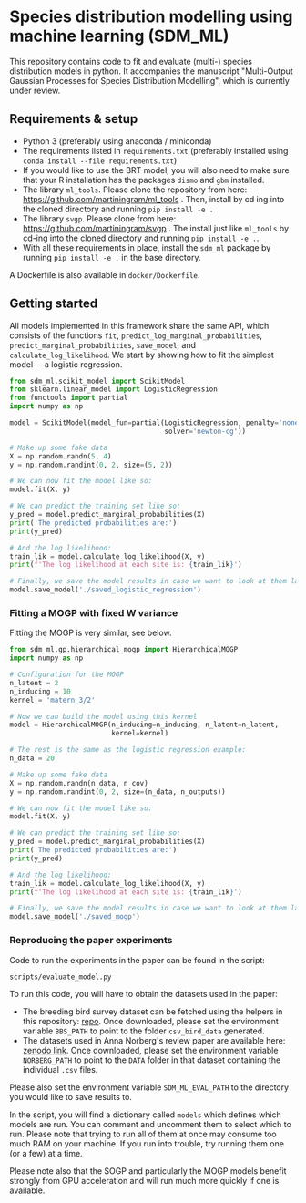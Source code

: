 # Species distribution modelling using machine learning (SDM_ML)

This repository contains code to fit and evaluate (multi-) species distribution
models in python. It accompanies the manuscript "Multi-Output Gaussian Processes
for Species Distribution Modelling", which is currently under review.

## Requirements & setup

* Python 3 (preferably using anaconda / miniconda)
* The requirements listed in `requirements.txt` (preferably installed using
  `conda install --file requirements.txt`)
* If you would like to use the BRT model, you will also need to make sure that
  your R installation has the packages `dismo` and `gbm` installed.
* The library `ml_tools`. Please clone the repository from here:
  https://github.com/martiningram/ml_tools . Then, install by cd ing into the
  cloned directory and running `pip install -e .`
* The library `svgp`. Please clone from here:
  https://github.com/martiningram/svgp . The install just like `ml_tools` by
  cd-ing into the cloned directory and running `pip install -e .`.
* With all these requirements in place, install the `sdm_ml` package by running
  `pip install -e .` in the base directory.
  
A Dockerfile is also available in `docker/Dockerfile`.

## Getting started

All models implemented in this framework share the same API, which consists of
the functions `fit`, `predict_log_marginal_probabilities`,
`predict_marginal_probabilities`, `save_model`, and `calculate_log_likelihood`.
We start by showing how to fit the simplest model -- a logistic regression.

```python
from sdm_ml.scikit_model import ScikitModel
from sklearn.linear_model import LogisticRegression
from functools import partial
import numpy as np

model = ScikitModel(model_fun=partial(LogisticRegression, penalty='none',
                                      solver='newton-cg'))

# Make up some fake data
X = np.random.randn(5, 4)
y = np.random.randint(0, 2, size=(5, 2))

# We can now fit the model like so:
model.fit(X, y)

# We can predict the training set like so:
y_pred = model.predict_marginal_probabilities(X)
print('The predicted probabilities are:')
print(y_pred)

# And the log likelihood:
train_lik = model.calculate_log_likelihood(X, y)
print(f'The log likelihood at each site is: {train_lik}')

# Finally, we save the model results in case we want to look at them later
model.save_model('./saved_logistic_regression')
```

### Fitting a MOGP with fixed W variance

Fitting the MOGP is very similar, see below.

```python
from sdm_ml.gp.hierarchical_mogp import HierarchicalMOGP
import numpy as np

# Configuration for the MOGP
n_latent = 2
n_inducing = 10
kernel = 'matern_3/2'

# Now we can build the model using this kernel
model = HierarchicalMOGP(n_inducing=n_inducing, n_latent=n_latent,
                         kernel=kernel)

# The rest is the same as the logistic regression example:
n_data = 20

# Make up some fake data
X = np.random.randn(n_data, n_cov)
y = np.random.randint(0, 2, size=(n_data, n_outputs))

# We can now fit the model like so:
model.fit(X, y)

# We can predict the training set like so:
y_pred = model.predict_marginal_probabilities(X)
print('The predicted probabilities are:')
print(y_pred)

# And the log likelihood:
train_lik = model.calculate_log_likelihood(X, y)
print(f'The log likelihood at each site is: {train_lik}')

# Finally, we save the model results in case we want to look at them later
model.save_model('./saved_mogp')
```

### Reproducing the paper experiments

Code to run the experiments in the paper can be found in the script:

`scripts/evaluate_model.py`

To run this code, you will have to obtain the datasets used in the paper:

* The breeding bird survey dataset can be fetched using the helpers in this
  repository: [repo](https://github.com/martiningram/bbs_bird_mistnet_split).
  Once downloaded, please set the environment variable `BBS_PATH` to point to
  the folder `csv_bird_data` generated.
* The datasets used in Anna Norberg's review paper are available here: [zenodo
  link](https://zenodo.org/record/2637812#.XeSjab9S-u4). Once downloaded, please
  set the environment variable `NORBERG_PATH` to point to the `DATA` folder in
  that dataset containing the individual `.csv` files.

Please also set the environment variable `SDM_ML_EVAL_PATH` to the directory you
would like to save results to.

In the script, you will find a dictionary called `models` which defines which
models are run. You can comment and uncomment them to select which to run.
Please note that trying to run all of them at once may consume too much RAM on
your machine. If you run into trouble, try running them one (or a few) at a
time.

Please note also that the SOGP and particularly the MOGP models benefit strongly
from GPU acceleration and will run much more quickly if one is available.

